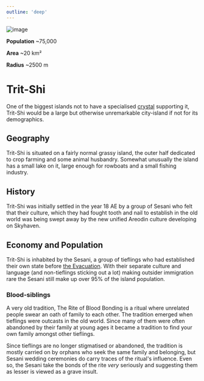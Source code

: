 ```yaml
---
outline: 'deep'
---
```


<InfoBox>

![image](https://placehold.co/600x400?text=Trit-Shi)

**Population** ~75,000

**Area** ~20 km²

**Radius** ~2500 m

</InfoBox>

# Trit-Shi

One of the biggest islands not to have a specialised [crystal](/general/island_crystals) supporting it, Trit-Shi would be a large but otherwise unremarkable city-island if not for its demographics.

## Geography

Trit-Shi is situated on a fairly normal grassy island, the outer half dedicated to crop farming and some animal husbandry. Somewhat unusually the island has a small lake on it, large enough for rowboats and a small fishing industry.

## History

Trit-Shi was initially settled in the year 18 AE by a group of Sesani who felt that their culture, which they had fought tooth and nail to establish in the old world was being swept away by the new unified Areodin culture developing on Skyhaven.

## Economy and Population

Trit-Shi is inhabited by the Sesani, a group of tieflings who had established their own state before [the Evacuation](/history/evacuation). With their separate culture and language (and non-tieflings sticking out a lot) making outsider immigration rare the Sesani still make up over 95% of the island population.

### Blood-siblings

A very old tradition, The Rite of Blood Bonding is a ritual where unrelated people swear an oath of family to each other. The tradition emerged when tieflings were outcasts in the old world. Since many of them were often abandoned by their family at young ages it became a tradition to find your own family amongst other tieflings. 

Since tieflings are no longer stigmatised or abandoned, the tradition is mostly carried on by orphans who seek the same family and belonging, but Sesani wedding ceremonies do carry traces of the ritual's influence. Even so, the Sesani take the bonds of the rite *very* seriously and suggesting them as lesser is viewed as a grave insult.
